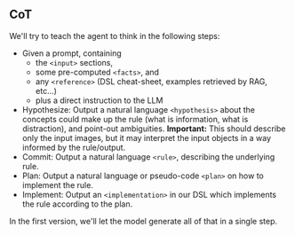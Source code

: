 
## CoT

We'll try to teach the agent to think in the following steps:
- Given a prompt, containing
  * the `<input>` sections,
  * some pre-computed `<facts>`, and
  * any `<reference>` (DSL cheat-sheet, examples retrieved by RAG, etc...)
  * plus a direct instruction to the LLM
- Hypothesize: Output a natural language `<hypothesis>` about
  the concepts could make up the rule (what is information, what is distraction),
  and point-out ambiguities.
  **Important:** This should describe only the input images, but it may interpret
  the input objects in a way informed by the rule/output.
- Commit: Output a natural language `<rule>`, describing the underlying rule.
- Plan: Output a natural language or pseudo-code `<plan>` on how to implement the rule.
- Implement: Output an `<implementation>` in our DSL which implements the rule according to the plan.

In the first version, we'll let the model generate all of that in a single step.
